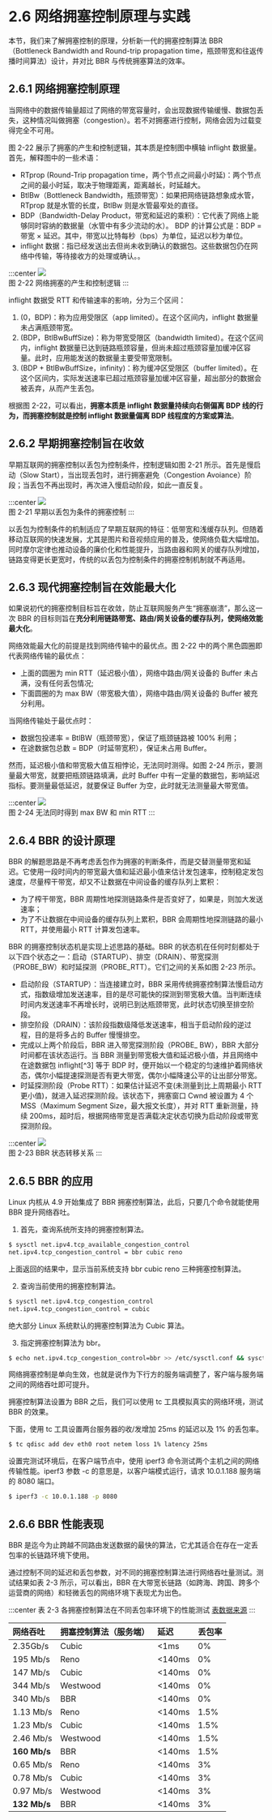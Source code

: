 # 2.6 网络拥塞控制原理与实践

本节，我们来了解拥塞控制的原理，分析新一代的拥塞控制算法 BBR（Bottleneck Bandwidth and Round-trip propagation time，瓶颈带宽和往返传播时间算法）设计，并对比 BBR 与传统拥塞算法的效率。
## 2.6.1 网络拥塞控制原理

当网络中的数据传输量超过了网络的带宽容量时，会出现数据传输缓慢、数据包丢失，这种情况叫做拥塞（congestion）。若不对拥塞进行控制，网络会因为过载变得完全不可用。

图 2-22 展示了拥塞的产生和控制逻辑，其本质是控制图中横轴 inflight 数据量。首先，解释图中的一些术语：

- RTprop (Round-Trip propagation time，两个节点之间最小时延)：两个节点之间的最小时延，取决于物理距离，距离越长，时延越大。
- BtlBw（Bottleneck Bandwidth，瓶颈带宽）：如果把网络链路想象成水管，RTprop 就是水管的长度，BtlBw 则是水管最窄处的直径。
- BDP（Bandwidth-Delay Product，带宽和延迟的乘积）：它代表了网络上能够同时容纳的数据量（水管中有多少流动的水）。 BDP 的计算公式是：BDP = 带宽 × 延迟。其中，带宽以比特每秒（bps）为单位，延迟以秒为单位。
- inflight 数据：指已经发送出去但尚未收到确认的数据包。这些数据包仍在网络中传输，等待接收方的处理或确认。。

:::center
  ![](../assets/bbr-cc.png)<br/>
 图 2-22 网络拥塞的产生和控制逻辑
:::

inflight 数据受 RTT 和传输速率的影响，分为三个区间：

1. (0，BDP)：称为应用受限区（app limited）。在这个区间内，inflight 数据量未占满瓶颈带宽。
2. (BDP，BtlBwBuffSize)：称为带宽受限区（bandwidth limited）。在这个区间内，inflight 数据量已达到链路瓶颈容量，但尚未超过瓶颈容量加缓冲区容量。此时，应用能发送的数据量主要受带宽限制。
3. (BDP + BtlBwBuffSize，infinity)：称为缓冲区受限区（buffer limited）。在这个区间内，实际发送速率已超过瓶颈容量加缓冲区容量，超出部分的数据会被丢弃，从而产生丢包。

根据图 2-22，可以看出，**拥塞本质是 inflight 数据量持续向右侧偏离 BDP 线的行为，而拥塞控制就是控制 inflight 数据量偏离 BDP 线程度的方案或算法**。

## 2.6.2 早期拥塞控制旨在收敛

早期互联网的拥塞控制以丢包为控制条件，控制逻辑如图 2-21 所示。首先是慢启动（Slow Start），当出现丢包时，进行拥塞避免（Congestion Avoiance）阶段；当丢包不再出现时，再次进入慢启动阶段，如此一直反复。

:::center
  ![](../assets/cc.png)<br/>
 图 2-21 早期以丢包为条件的拥塞控制
:::

以丢包为控制条件的机制适应了早期互联网的特征：低带宽和浅缓存队列。但随着移动互联网的快速发展，尤其是图片和音视频应用的普及，使网络负载大幅增加。同时摩尔定律也推动设备的廉价化和性能提升，当路由器和网关的缓存队列增加，链路变得更长更宽时，传统的以丢包为控制条件的拥塞控制机制就不再适用。


## 2.6.3 现代拥塞控制旨在效能最大化

如果说初代的拥塞控制目标旨在收敛，防止互联网服务产生“拥塞崩溃”，那么这一次 BBR 的目标则旨在**充分利用链路带宽、路由/网关设备的缓存队列，使网络效能最大化**。


网络效能最大化的前提是找到网络传输中的最优点。图 2-22 中的两个黑色圆圈即代表网络传输的最优点：
- 上面的圆圈为 min RTT（延迟极小值），网络中路由/网关设备的 Buffer 未占满，没有任何丢包情况;
- 下面圆圈的为 max BW（带宽极大值），网络中路由/网关设备的 Buffer 被充分利用。

当网络传输处于最优点时：

- 数据包投递率 = BtlBW（瓶颈带宽），保证了瓶颈链路被 100% 利用；
- 在途数据包总数 = BDP（时延带宽积），保证未占用 Buffer。

然而，延迟极小值和带宽极大值互相悖论，无法同时测得。如图 2-24 所示，要测量最大带宽，就要把瓶颈链路填满，此时 Buffer 中有一定量的数据包，影响延迟指标。要测量最低延迟，就要保证 Buffer 为空，此时就无法测量最大带宽值。

:::center
  ![](../assets/bbr-2.png)<br/>
 图 2-24 无法同时得到 max BW 和 min RTT
:::

## 2.6.4 BBR 的设计原理

BBR 的解题思路是不再考虑丢包作为拥塞的判断条件，而是交替测量带宽和延迟。它使用一段时间内的带宽最大值和延迟最小值来估计发包速率，控制稳定发包速度，尽量榨干带宽，却又不让数据在中间设备的缓存队列上累积：

- 为了榨干带宽，BBR 周期性地探测链路条件是否变好了，如果是，则加大发送速率；
- 为了不让数据在中间设备的缓存队列上累积，BBR 会周期性地探测链路的最小 RTT，并使用最小 RTT 计算发包速率。

BBR 的拥塞控制状态机是实现上述思路的基础。BBR 的状态机在任何时刻都处于以下四个状态之一：启动（STARTUP）、排空（DRAIN）、带宽探测（PROBE_BW）和时延探测（PROBE_RTT）。它们之间的关系如图 2-23 所示。

- 启动阶段（STARTUP）：当连接建立时，BBR 采用传统拥塞控制算法慢启动方式，指数级增加发送速率，目的是尽可能快的探测到带宽极大值。当判断连续时间内发送速率不再增长时，说明已到达瓶颈带宽，此时状态切换至排空阶段。
- 排空阶段（DRAIN）：该阶段指数级降低发送速率，相当于启动阶段的逆过程，目的是将多占的 Buffer 慢慢排空。
- 完成以上两个阶段后，BBR 进入带宽探测阶段（PROBE_ BW），BBR 大部分时间都在该状态运行。当 BBR 测量到带宽极大值和延迟极小值，并且网络中在途数据包 inflight[^3] 等于 BDP 时，便开始以一个稳定的匀速维护着网络状态，偶尔小幅提速探测是否有更大带宽，偶尔小幅降速公平的让出部分带宽。
- 时延探测阶段（Probe RTT）：如果估计延迟不变(未测量到比上周期最小 RTT 更小值)，就进入延迟探测阶段。该状态下，拥塞窗口 Cwnd 被设置为 4 个 MSS（Maximum Segment Size，最大报文长度），并对 RTT 重新测量，持续 200ms，超时后，根据网络带宽是否满载决定状态切换为启动阶段或带宽探测阶段。


:::center
  ![](../assets/bbr-status.png)<br/>
 图 2-23 BBR 状态转移关系
:::

## 2.6.5 BBR 的应用

Linux 内核从 4.9 开始集成了 BBR 拥塞控制算法，此后，只要几个命令就能使用 BBR 提升网络吞吐。

1. 首先，查询系统所支持的拥塞控制算法。
```bash
$ sysctl net.ipv4.tcp_available_congestion_control
net.ipv4.tcp_congestion_control = bbr cubic reno
```
上面返回的结果中，显示当前系统支持 bbr cubic reno 三种拥塞控制算法。

2. 查询当前使用的拥塞控制算法。

```bash
$ sysctl net.ipv4.tcp_congestion_control
net.ipv4.tcp_congestion_control = cubic
```
绝大部分 Linux 系统默认的拥塞控制算法为 Cubic 算法。

3. 指定拥塞控制算法为 bbr。
```bash
$ echo net.ipv4.tcp_congestion_control=bbr >> /etc/sysctl.conf && sysctl -p
```
网络拥塞控制是单向生效，也就是说作为下行方的服务端调整了，客户端与服务端之间的网络吞吐即可提升。

拥塞控制算法设置为 BBR 之后，我们可以使用 tc 工具模拟真实的网络环境，测试 BBR 的效果。

下面，使用 tc 工具设置两台服务器的收/发增加 25ms 的延迟以及 1% 的丢包率。

```bash
$ tc qdisc add dev eth0 root netem loss 1% latency 25ms
```

设置完测试环境后，在客户端节点中，使用 iperf3 命令测试两个主机之间的网络传输性能。iperf3 参数 -c 的意思是，以客户端模式运行，请求 10.0.1.188 服务端的 8080 端口。

```bash
$ iperf3 -c 10.0.1.188 -p 8080
```

## 2.6.6 BBR 性能表现

BBR 是迄今为止跨越不同路由发送数据的最快的算法，它尤其适合在存在一定丢包率的长链路环境下使用。

通过控制不同的延迟和丢包参数，对不同的拥塞控制算法进行网络吞吐量测试。测试结果如表 2-3 所示，可以看出，BBR 在大带宽长链路（如跨海、跨国、跨多个运营商的网络）和轻微丢包的网络环境下表现尤为出色。

:::center
表 2-3 各拥塞控制算法在不同丢包率环境下的性能测试 [表数据来源](https://toonk.io/tcp-bbr-exploring-tcp-congestion-control/index.html)
:::

|网络吞吐|拥塞控制算法（服务端）|延迟|丢包率|
|:--|:--|:--|:--|
|2.35Gb/s| Cubic| <1ms| 0% |
|195 Mb/s| Reno| <140ms| 0% |
|147 Mb/s| Cubic| <140ms| 0% |
|344 Mb/s| Westwood| <140ms| 0% |
|340 Mb/s| BBR| <140ms| 0% |
|1.13 Mb/s| Reno| <140ms| 1.5% |
|1.23 Mb/s| Cubic| <140ms| 1.5% |
|2.46 Mb/s| Westwood| <140ms| 1.5% |
|**160 Mb/s**| BBR| <140ms| 1.5% |
|0.65 Mb/s| Reno| <140ms| 3% |
|0.78 Mb/s| Cubic| <140ms| 3% |
|0.97 Mb/s| Westwood| <140ms| 3% |
|**132 Mb/s**| BBR| <140ms| 3% |


